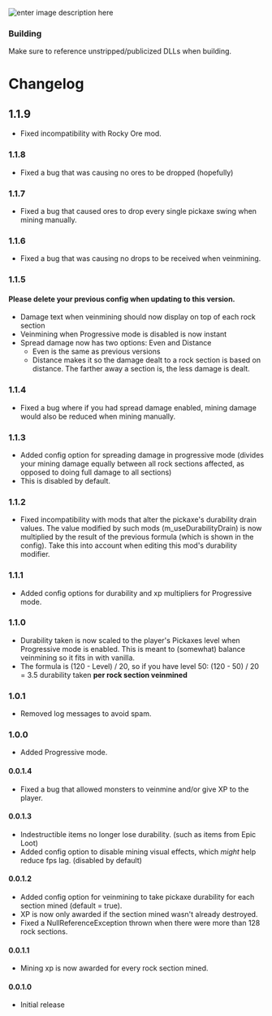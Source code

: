 ![enter image description here](https://i.imgur.com/HrLIv3J.png)

### Building
Make sure to reference unstripped/publicized DLLs when building.

# Changelog
## 1.1.9
 - Fixed incompatibility with Rocky Ore mod.
### 1.1.8
 - Fixed a bug that was causing no ores to be dropped (hopefully)
### 1.1.7
 - Fixed a bug that caused ores to drop every single pickaxe swing when mining manually.
### 1.1.6
 - Fixed a bug that was causing no drops to be received when veinmining.
### 1.1.5
#### Please delete your previous config when updating to this version.
 - Damage text when veinmining should now display on top of each rock section
 - Veinmining when Progressive mode is disabled is now instant
 - Spread damage now has two options: Even and Distance
	 - Even is the same as previous versions
	 - Distance makes it so the damage dealt to a rock section is based on distance. The farther away a section is, the less damage is dealt.

### 1.1.4
 - Fixed a bug where if you had spread damage enabled, mining damage would also be reduced when mining manually.
### 1.1.3
 - Added config option for spreading damage in progressive mode (divides your mining damage equally between all rock sections affected, as opposed to doing full damage to all sections)
 - This is disabled by default.
### 1.1.2
 - Fixed incompatibility with mods that alter the pickaxe's durability drain values. The value modified by such mods (m_useDurabilityDrain) is now multiplied by the result of the previous formula (which is shown in the config). Take this into account when editing this mod's durability modifier.
### 1.1.1
 - Added config options for durability and xp multipliers for Progressive mode.
### 1.1.0
 - Durability taken is now scaled to the player's Pickaxes level when Progressive mode is enabled. This is meant to (somewhat) balance veinmining so it fits in with vanilla.
 - The formula is (120 - Level) / 20, so if you have level 50: (120 - 50) / 20 = 3.5 durability taken **per rock section veinmined**
### 1.0.1
 - Removed log messages to avoid spam.
### 1.0.0
 - Added Progressive mode.
#### 0.0.1.4
 - Fixed a bug that allowed monsters to veinmine and/or give XP to the    player.
#### 0.0.1.3
 -   Indestructible items no longer lose durability. (such as items from Epic Loot)
 -   Added config option to disable mining visual effects, which *might* help reduce fps lag. (disabled by default)
#### 0.0.1.2
 -   Added config option for veinmining to take pickaxe durability for each section mined (default = true).
 -   XP is now only awarded if the section mined wasn't already destroyed.
 -   Fixed a NullReferenceException thrown when there were more than 128 rock sections.
#### 0.0.1.1
 - Mining xp is now awarded for every rock section mined.
#### 0.0.1.0
 - Initial release

